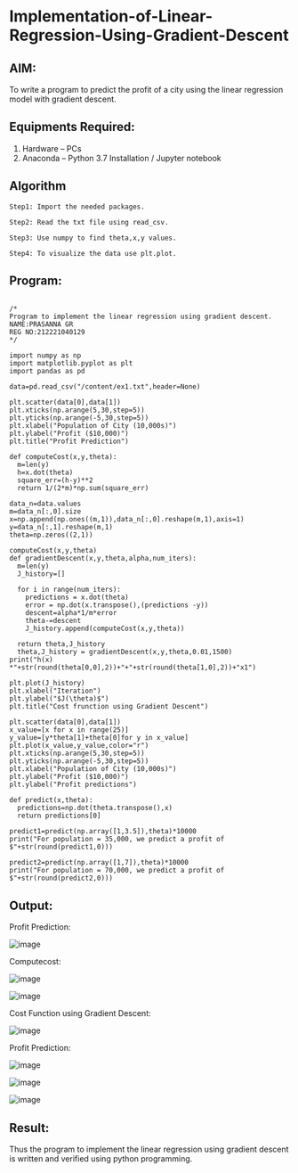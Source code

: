 # Implementation-of-Linear-Regression-Using-Gradient-Descent

## AIM:
To write a program to predict the profit of a city using the linear regression model with gradient descent.

## Equipments Required:
1. Hardware – PCs
2. Anaconda – Python 3.7 Installation / Jupyter notebook

## Algorithm
```
Step1: Import the needed packages.

Step2: Read the txt file using read_csv.

Step3: Use numpy to find theta,x,y values.

Step4: To visualize the data use plt.plot.
```

## Program:
```

/*
Program to implement the linear regression using gradient descent.
NAME:PRASANNA GR
REG NO:212221040129
*/
```

```
import numpy as np
import matplotlib.pyplot as plt
import pandas as pd

data=pd.read_csv("/content/ex1.txt",header=None)

plt.scatter(data[0],data[1])
plt.xticks(np.arange(5,30,step=5))
plt.yticks(np.arange(-5,30,step=5))
plt.xlabel("Population of City (10,000s)")
plt.ylabel("Profit ($10,000)")
plt.title("Profit Prediction")

def computeCost(x,y,theta):
  m=len(y)
  h=x.dot(theta)
  square_err=(h-y)**2
  return 1/(2*m)*np.sum(square_err)
  
data_n=data.values
m=data_n[:,0].size
x=np.append(np.ones((m,1)),data_n[:,0].reshape(m,1),axis=1)
y=data_n[:,1].reshape(m,1)
theta=np.zeros((2,1))

computeCost(x,y,theta)
def gradientDescent(x,y,theta,alpha,num_iters):
  m=len(y)
  J_history=[]

  for i in range(num_iters):
    predictions = x.dot(theta)
    error = np.dot(x.transpose(),(predictions -y))
    descent=alpha*1/m*error
    theta-=descent
    J_history.append(computeCost(x,y,theta))

  return theta,J_history
  theta,J_history = gradientDescent(x,y,theta,0.01,1500)
print("h(x) *"+str(round(theta[0,0],2))+"+"+str(round(theta[1,0],2))+"x1")

plt.plot(J_history)
plt.xlabel("Iteration")
plt.ylabel("$J(\theta)$")
plt.title("Cost frunction using Gradient Descent")

plt.scatter(data[0],data[1])
x_value=[x for x in range(25)]
y_value=[y*theta[1]+theta[0]for y in x_value]
plt.plot(x_value,y_value,color="r")
plt.xticks(np.arange(5,30,step=5))
plt.yticks(np.arange(-5,30,step=5))
plt.xlabel("Population of City (10,000s)")
plt.ylabel("Profit ($10,000)")
plt.ylabel("Profit predictions")

def predict(x,theta):
  predictions=np.dot(theta.transpose(),x)
  return predictions[0]

predict1=predict(np.array([1,3.5]),theta)*10000
print("For population = 35,000, we predict a profit of $"+str(round(predict1,0)))

predict2=predict(np.array([1,7]),theta)*10000
print("For population = 70,000, we predict a profit of $"+str(round(predict2,0)))
```


## Output:


Profit Prediction:

![image](https://github.com/PrasannaCse68/Implementation-of-Linear-Regression-Using-Gradient-Descent/assets/127935950/404921d7-0217-4165-9e4f-440a3f82369c)


Computecost:


![image](https://github.com/PrasannaCse68/Implementation-of-Linear-Regression-Using-Gradient-Descent/assets/127935950/91c15d19-e35b-49e2-9752-16962a9dfb39)

![image](https://github.com/PrasannaCse68/Implementation-of-Linear-Regression-Using-Gradient-Descent/assets/127935950/41b9b345-83d4-4b75-b842-d02fa6069aa1)



Cost Function using Gradient Descent:

![image](https://github.com/PrasannaCse68/Implementation-of-Linear-Regression-Using-Gradient-Descent/assets/127935950/5049b6cd-0881-447f-9ee9-3f82cba9b6d1)


Profit Prediction:

![image](https://github.com/PrasannaCse68/Implementation-of-Linear-Regression-Using-Gradient-Descent/assets/127935950/3feeaa13-f175-4004-9881-71823ce11899)


![image](https://github.com/PrasannaCse68/Implementation-of-Linear-Regression-Using-Gradient-Descent/assets/127935950/ad5d6932-f585-407f-8626-e64c5ee73361)


![image](https://github.com/PrasannaCse68/Implementation-of-Linear-Regression-Using-Gradient-Descent/assets/127935950/4a10dc15-3095-4329-80bd-1d550e0bd9ef)

## Result:

Thus the program to implement the linear regression using gradient descent is written and verified using python programming.
